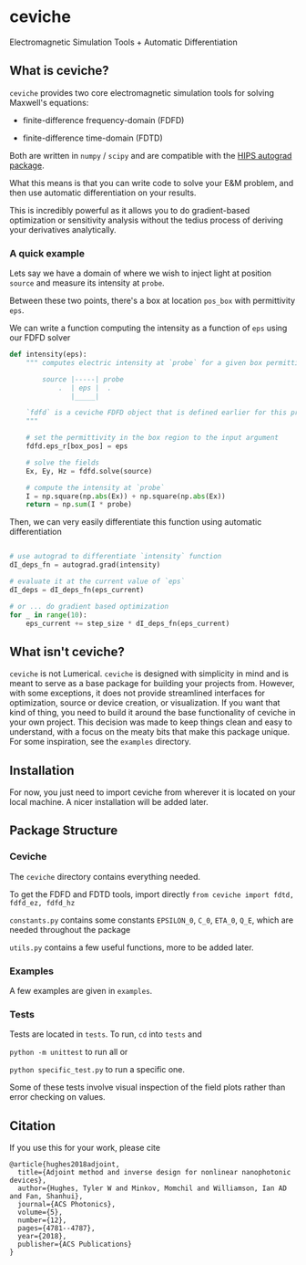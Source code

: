 # ceviche
Electromagnetic Simulation Tools + Automatic Differentiation

## What is ceviche?

`ceviche` provides two core electromagnetic simulation tools for solving Maxwell's equations:

- finite-difference frequency-domain (FDFD)

- finite-difference time-domain (FDTD)

Both are written in `numpy` / `scipy` and are compatible with the [HIPS autograd package](https://github.com/HIPS/autograd).

What this means is that you can write code to solve your E&M problem, and then use automatic differentiation on your results.

This is incredibly powerful as it allows you to do gradient-based optimization or sensitivity analysis without the tedius process of deriving your derivatives analytically.

### A quick example

Lets say we have a domain of where we wish to inject light at position `source` and measure its intensity at `probe`.

Between these two points, there's a box at location `pos_box` with permittivity `eps`.

We can write a function computing the intensity as a function of `eps` using our FDFD solver

```python
def intensity(eps):
    """ computes electric intensity at `probe` for a given box permittivity of `eps`

        source |-----| probe
            .  | eps |  .
               |_____|

    `fdfd` is a ceviche FDFD object that is defined earlier for this problem ^
    """

    # set the permittivity in the box region to the input argument
    fdfd.eps_r[box_pos] = eps

    # solve the fields
    Ex, Ey, Hz = fdfd.solve(source)

    # compute the intensity at `probe`
    I = np.square(np.abs(Ex)) + np.square(np.abs(Ex))
    return = np.sum(I * probe)
```

Then, we can very easily differentiate this function using automatic differentiation

```python

# use autograd to differentiate `intensity` function
dI_deps_fn = autograd.grad(intensity)

# evaluate it at the current value of `eps`
dI_deps = dI_deps_fn(eps_current)

# or ... do gradient based optimization
for _ in range(10):
    eps_current += step_size * dI_deps_fn(eps_current)
```

## What isn't ceviche?

`ceviche` is not Lumerical.  `ceviche` is designed with simplicity in mind and is meant to serve as a base package for building your projects from.  However, with some exceptions, it does not provide streamlined interfaces for optimization, source or device creation, or visualization.  If you want that kind of thing, you need to build it around the base functionality of ceviche in your own project.  This decision was made to keep things clean and easy to understand, with a focus on the meaty bits that make this package unique.  For some inspiration, see the `examples` directory.

## Installation

For now, you just need to import ceviche from wherever it is located on your local machine.   A nicer installation will be added later.

## Package Structure

### Ceviche

The `ceviche` directory contains everything needed.

To get the FDFD and FDTD tools, import directly `from ceviche import fdtd, fdfd_ez, fdfd_hz`

`constants.py` contains some constants `EPSILON_0`, `C_0`, `ETA_0`, `Q_E`, which are needed throughout the package

`utils.py` contains a few useful functions, more to be added later.

### Examples

A few examples are given in `examples`.

### Tests

Tests are located in `tests`.  To run, `cd` into `tests` and

 `python -m unittest` to run all or

 `python specific_test.py` to run a specific one.

Some of these tests involve visual inspection of the field plots rather than error checking on values.

## Citation

If you use this for your work, please cite

    @article{hughes2018adjoint,
      title={Adjoint method and inverse design for nonlinear nanophotonic devices},
      author={Hughes, Tyler W and Minkov, Momchil and Williamson, Ian AD and Fan, Shanhui},
      journal={ACS Photonics},
      volume={5},
      number={12},
      pages={4781--4787},
      year={2018},
      publisher={ACS Publications}
    }
